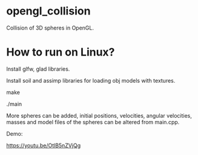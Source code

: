 # opengl_collision

Collision of 3D spheres in OpenGL.

# How to run on Linux?

Install glfw, glad libraries.

Install soil and assimp libraries for loading obj models with textures.

make

./main

More spheres can be added, initial positions, velocities, angular velocities, masses and model files of the spheres can be altered from main.cpp.

Demo: 

https://youtu.be/OtlB5nZVjQg

